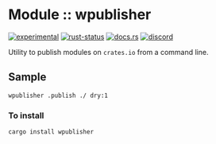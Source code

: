 # Module :: wpublisher
[![experimental](https://raster.shields.io/static/v1?label=stability&message=experimental&color=orange&logoColor=eee)](https://github.com/emersion/stability-badges#experimental) [![rust-status](https://github.com/Wandalen/wTools/actions/workflows/ModulewPublisherPush.yml/badge.svg)](https://github.com/Wandalen/wTools/actions/workflows/ModulewPublisherPush.yml) [![docs.rs](https://img.shields.io/docsrs/wpublisher?color=e3e8f0&logo=docs.rs)](https://docs.rs/wpublisher) [![discord](https://img.shields.io/discord/872391416519737405?color=eee&logo=discord&logoColor=eee&label=ask)](https://discord.gg/m3YfbXpUUY)

Utility to publish modules on `crates.io` from a command line.

## Sample

``` shell
wpublisher .publish ./ dry:1
```

### To install

``` shell
cargo install wpublisher
```
